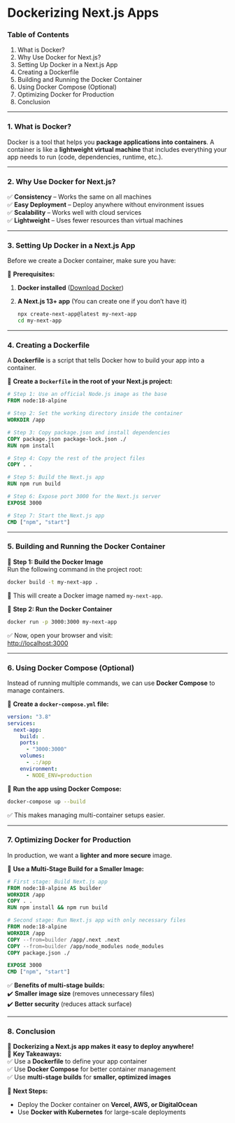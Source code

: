 # Dockerizing Next.js Apps

### **Table of Contents**

1. What is Docker?
2. Why Use Docker for Next.js?
3. Setting Up Docker in a Next.js App
4. Creating a Dockerfile
5. Building and Running the Docker Container
6. Using Docker Compose (Optional)
7. Optimizing Docker for Production
8. Conclusion

***

### **1. What is Docker?**

Docker is a tool that helps you **package applications into containers**. A container is like a **lightweight virtual machine** that includes everything your app needs to run (code, dependencies, runtime, etc.).

***

### **2. Why Use Docker for Next.js?**

✅ **Consistency** – Works the same on all machines\
✅ **Easy Deployment** – Deploy anywhere without environment issues\
✅ **Scalability** – Works well with cloud services\
✅ **Lightweight** – Uses fewer resources than virtual machines

***

### **3. Setting Up Docker in a Next.js App**

Before we create a Docker container, make sure you have:

📌 **Prerequisites:**

1. **Docker installed** ([Download Docker](https://www.docker.com/get-started))
2.  **A Next.js 13+ app** (You can create one if you don’t have it)

    ```bash
    npx create-next-app@latest my-next-app
    cd my-next-app
    ```

***

### **4. Creating a Dockerfile**

A **Dockerfile** is a script that tells Docker how to build your app into a container.

📌 **Create a `Dockerfile` in the root of your Next.js project:**

```dockerfile
# Step 1: Use an official Node.js image as the base
FROM node:18-alpine

# Step 2: Set the working directory inside the container
WORKDIR /app

# Step 3: Copy package.json and install dependencies
COPY package.json package-lock.json ./
RUN npm install

# Step 4: Copy the rest of the project files
COPY . .

# Step 5: Build the Next.js app
RUN npm run build

# Step 6: Expose port 3000 for the Next.js server
EXPOSE 3000

# Step 7: Start the Next.js app
CMD ["npm", "start"]
```

***

### **5. Building and Running the Docker Container**

📌 **Step 1: Build the Docker Image**\
Run the following command in the project root:

```bash
docker build -t my-next-app .
```

🚀 This will create a Docker image named `my-next-app`.

📌 **Step 2: Run the Docker Container**

```bash
docker run -p 3000:3000 my-next-app
```

✅ Now, open your browser and visit:\
[http://localhost:3000](http://localhost:3000/)

***

### **6. Using Docker Compose (Optional)**

Instead of running multiple commands, we can use **Docker Compose** to manage containers.

📌 **Create a `docker-compose.yml` file:**

```yaml
version: "3.8"
services:
  next-app:
    build: .
    ports:
      - "3000:3000"
    volumes:
      - .:/app
    environment:
      - NODE_ENV=production
```

📌 **Run the app using Docker Compose:**

```bash
docker-compose up --build
```

✅ This makes managing multi-container setups easier.

***

### **7. Optimizing Docker for Production**

In production, we want a **lighter and more secure** image.

📌 **Use a Multi-Stage Build for a Smaller Image:**

```dockerfile
# First stage: Build Next.js app
FROM node:18-alpine AS builder
WORKDIR /app
COPY . .
RUN npm install && npm run build

# Second stage: Run Next.js app with only necessary files
FROM node:18-alpine
WORKDIR /app
COPY --from=builder /app/.next .next
COPY --from=builder /app/node_modules node_modules
COPY package.json ./

EXPOSE 3000
CMD ["npm", "start"]
```

✅ **Benefits of multi-stage builds:**\
✔️ **Smaller image size** (removes unnecessary files)\
✔️ **Better security** (reduces attack surface)

***

### **8. Conclusion**

🚀 **Dockerizing a Next.js app makes it easy to deploy anywhere!**\
🔹 **Key Takeaways:**\
✅ Use a **Dockerfile** to define your app container\
✅ Use **Docker Compose** for better container management\
✅ Use **multi-stage builds** for **smaller, optimized images**

🔹 **Next Steps:**

* Deploy the Docker container on **Vercel, AWS, or DigitalOcean**
* Use **Docker with Kubernetes** for large-scale deployments
